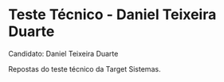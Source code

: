 # Teste Técnico - Daniel Teixeira Duarte

Candidato: Daniel Teixeira Duarte

Repostas do teste técnico da Target Sistemas.

